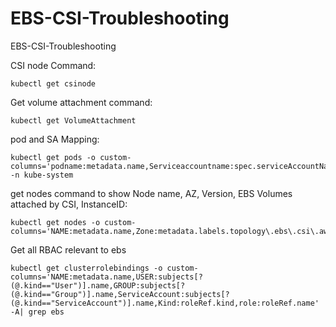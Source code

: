 # EBS-CSI-Troubleshooting
EBS-CSI-Troubleshooting

CSI node Command:

```
kubectl get csinode
```

Get volume attachment command:

```
kubectl get VolumeAttachment
```


pod and SA Mapping:

```
kubectl get pods -o custom-columns='podname:metadata.name,Serviceaccountname:spec.serviceAccountName' -n kube-system
```

get nodes command to show Node name, AZ, Version, EBS Volumes attached by CSI, InstanceID:

```
kubectl get nodes -o custom-columns='NAME:metadata.name,Zone:metadata.labels.topology\.ebs\.csi\.aws\.com/zone,Version:status.nodeInfo.kubeletVersion,Volumesattached:status.volumesAttached[*].name,InstanceID:spec.providerID'
```

Get all RBAC relevant to ebs

```
kubectl get clusterrolebindings -o custom-columns='NAME:metadata.name,USER:subjects[?(@.kind=="User")].name,GROUP:subjects[?(@.kind=="Group")].name,ServiceAccount:subjects[?(@.kind=="ServiceAccount")].name,Kind:roleRef.kind,role:roleRef.name' -A| grep ebs
```